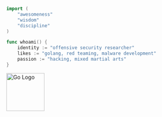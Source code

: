 ```go
import (
    "awesomeness"
    "wisdom"
    "discipline"
)

func whoami() {
	identity := "offensive security researcher"
	likes := "golang, red teaming, malware development"
	passion := "hacking, mixed martial arts"
}
```
<img src="https://miro.medium.com/v2/resize:fit:1400/1*Z5FdBMXzl5PGHt8AVfslcw.gif" alt="Go Logo" width="100"/>
